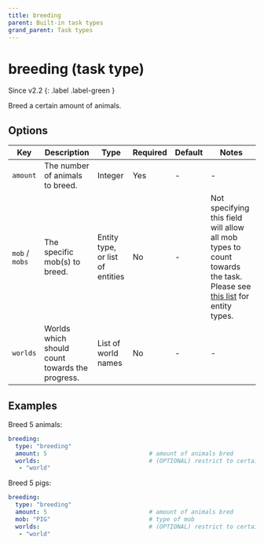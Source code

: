 ```yaml
---
title: breeding
parent: Built-in task types
grand_parent: Task types
---
```


# breeding (task type)

Since v2.2 
{: .label .label-green }

Breed a certain amount of animals.

## Options

| Key            | Description                                     | Type                             | Required | Default | Notes                                                                                                                                                                                              |
|----------------|-------------------------------------------------|----------------------------------|----------|---------|----------------------------------------------------------------------------------------------------------------------------------------------------------------------------------------------------|
| `amount`       | The number of animals to breed.                 | Integer                          | Yes      | \-      | \-                                                                                                                                                                                                 |
| `mob` / `mobs` | The specific mob(s) to breed.                   | Entity type, or list of entities | No       | \-      | Not specifying this field will allow all mob types to count towards the task. Please see [this list](https://hub.spigotmc.org/javadocs/bukkit/org/bukkit/entity/EntityType.html) for entity types. |
| `worlds`       | Worlds which should count towards the progress. | List of world names              | No       | \-      | \-                                                                                                                                                                                                 |

## Examples

Breed 5 animals:

``` yaml
breeding:
  type: "breeding"
  amount: 5                             # amount of animals bred
  worlds:                               # (OPTIONAL) restrict to certain worlds
   - "world"
```

Breed 5 pigs:

``` yaml
breeding:
  type: "breeding"
  amount: 5                             # amount of animals bred
  mob: "PIG"                            # type of mob
  worlds:                               # (OPTIONAL) restrict to certain worlds
   - "world"
```
